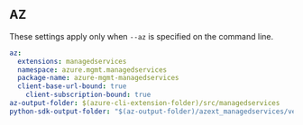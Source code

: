 ## AZ

These settings apply only when `--az` is specified on the command line.

``` yaml $(az)
az:
  extensions: managedservices
  namespace: azure.mgmt.managedservices
  package-name: azure-mgmt-managedservices
  client-base-url-bound: true
    client-subscription-bound: true
az-output-folder: $(azure-cli-extension-folder)/src/managedservices
python-sdk-output-folder: "$(az-output-folder)/azext_managedservices/vendored_sdks/managedservices"
```
